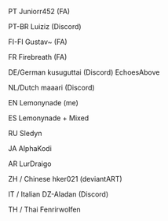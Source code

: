 PT
Juniorr452 (FA)

PT-BR
Luiziz (Discord)

FI-FI
Gustav~ (FA)

FR
Firebreath (FA)

DE/German
kusuguttai (Discord)
EchoesAbove

NL/Dutch
maaari (Discord)

EN
Lemonynade (me)

ES
Lemonynade + Mixed

RU
Sledyn

JA
AlphaKodi

AR
LurDraigo

ZH / Chinese
hker021 (deviantART)

IT / Italian
DZ-Aladan (Discord)

TH / Thai
Fenrirwolfen
